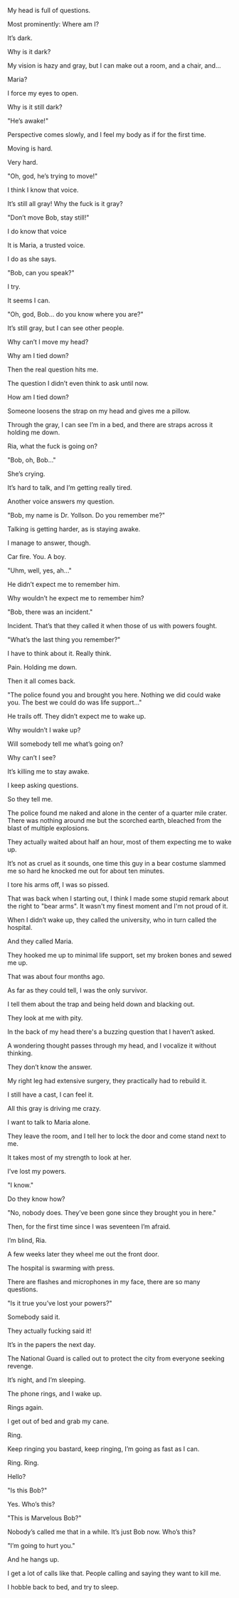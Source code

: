 My head is full of questions.

Most prominently: Where am I?

It’s dark.

Why is it dark?

My vision is hazy and gray, but I can make out a room, and a chair, and...

Maria?

I force my eyes to open.

Why is it still dark?

"He’s awake!"

Perspective comes slowly, and I feel my body as if for the first time.

Moving is hard.

Very hard.

"Oh, god, he’s trying to move!"

I think I know that voice.

It’s still all gray! Why the fuck is it gray?

"Don’t move Bob, stay still!"

I do know that voice

It is Maria, a trusted voice.

I do as she says.

"Bob, can you speak?"

I try.

It seems I can.

"Oh, god, Bob… do you know where you are?"

It’s still gray, but I can see other people.

Why can’t I move my head?

Why am I tied down?

Then the real question hits me.

The question I didn’t even think to ask until now.

How am I tied down?

Someone loosens the strap on my head and gives me a pillow.

Through the gray, I can see I’m in a bed, and there are straps across it holding me down.

Ria, what the fuck is going on?

"Bob, oh, Bob…"

She’s crying.

It’s hard to talk, and I’m getting really tired.

Another voice answers my question.

"Bob, my name is Dr. Yollson. Do you remember me?"

Talking is getting harder, as is staying awake.

I manage to answer, though.

Car fire. You. A boy.

"Uhm, well, yes, ah..."

He didn’t expect me to remember him.

Why wouldn’t he expect me to remember him?

"Bob, there was an incident."

Incident. That’s that they called it when those of us with powers fought.

"What’s the last thing you remember?"

I have to think about it. Really think.

Pain. Holding me down.

Then it all comes back.

"The police found you and brought you here. Nothing we did could wake you. The best we could do was life support..."

He trails off. They didn’t expect me to wake up.

Why wouldn’t I wake up?

Will somebody tell me what’s going on?

Why can’t I see?

It’s killing me to stay awake.

I keep asking questions.

So they tell me.

The police found me naked and alone in the center of a quarter mile crater. There was nothing around me but the scorched earth, bleached from the blast of multiple explosions.

They actually waited about half an hour, most of them expecting me to wake up.

It’s not as cruel as it sounds, one time this guy in a bear costume slammed me so hard he knocked me out for about ten minutes.

I tore his arms off, I was so pissed.

That was back when I starting out, I think I made some stupid remark about the right to "bear arms". It wasn't my finest moment and I'm not proud of it.

When I didn’t wake up, they called the university, who in turn called the hospital.

And they called Maria.

They hooked me up to minimal life support, set my broken bones and sewed me up.

That was about four months ago.

As far as they could tell, I was the only survivor.

I tell them about the trap and being held down and blacking out.

They look at me with pity.

In the back of my head there's a buzzing question that I haven’t asked.

A wondering thought passes through my head, and I vocalize it without thinking.

They don’t know the answer.

My right leg had extensive surgery, they practically had to rebuild it.

I still have a cast, I can feel it.

All this gray is driving me crazy.

I want to talk to Maria alone.

They leave the room, and I tell her to lock the door and come stand next to me.

It takes most of my strength to look at her.

I’ve lost my powers.

"I know."

Do they know how?

"No, nobody does. They’ve been gone since they brought you in here."

Then, for the first time since I was seventeen I’m afraid.

I’m blind, Ria.

A few weeks later they wheel me out the front door.

The hospital is swarming with press.

There are flashes and microphones in my face, there are so many questions.

"Is it true you’ve lost your powers?"

Somebody said it.

They actually fucking said it!

It’s in the papers the next day.

The National Guard is called out to protect the city from everyone seeking revenge.

It’s night, and I’m sleeping.

The phone rings, and I wake up.

Rings again.

I get out of bed and grab my cane.

Ring.

Keep ringing you bastard, keep ringing, I’m going as fast as I can.

Ring. Ring.

Hello?

"Is this Bob?"

Yes. Who’s this?

"This is Marvelous Bob?"

Nobody’s called me that in a while. It’s just Bob now. Who’s this?

"I’m going to hurt you."

And he hangs up.

I get a lot of calls like that. People calling and saying they want to kill me.

I hobble back to bed, and try to sleep.
